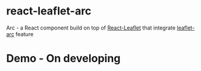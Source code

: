 # react-leaflet-arc
Arc - a React component build on top of [React-Leaflet](https://github.com/PaulLeCam/react-leaflet) that integrate [leaflet-arc](https://github.com/mad-gooze/Leaflet.Arc) feature

# Demo - On developing